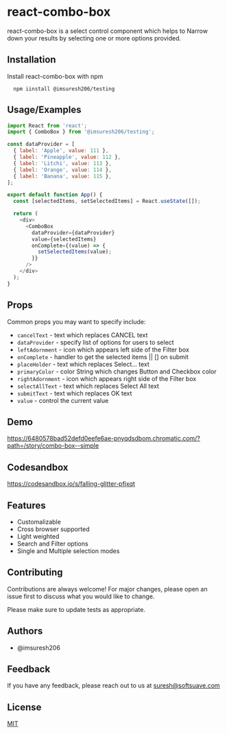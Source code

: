 # react-combo-box

react-combo-box is a select control component which helps to Narrow down your results by selecting one or more options provided.

## Installation

Install react-combo-box with npm

```npm
  npm iinstall @imsuresh206/testing
```

## Usage/Examples

```javascript
import React from 'react';
import { ComboBox } from '@imsuresh206/testing';

const dataProvider = [
  { label: 'Apple', value: 111 },
  { label: 'Pineapple', value: 112 },
  { label: 'Litchi', value: 113 },
  { label: 'Orange', value: 114 },
  { label: 'Banana', value: 115 },
];

export default function App() {
  const [selectedItems, setSelectedItems] = React.useState([]);

  return (
    <div>
      <ComboBox
        dataProvider={dataProvider}
        value={selectedItems}
        onComplete={(value) => {
          setSelectedItems(value);
        }}
      />
    </div>
  );
}
```

## Props

Common props you may want to specify include:

- `cancelText` - text which replaces CANCEL text
- `dataProvider` - specify list of options for users to select
- `leftAdornment` - icon which appears left side of the Filter box
- `onComplete` - handler to get the selected items || [] on submit
- `placeHolder` - text which replaces Select... text
- `primaryColor` - color String which changes Button and Checkbox color
- `rightAdornment` - icon which appears right side of the Filter box
- `selectAllText` - text which replaces Select All text
- `submitText` - text which replaces OK text
- `value` - control the current value

## Demo

https://6480578bad52defd0eefe6ae-pnyqdsdbom.chromatic.com/?path=/story/combo-box--simple

## Codesandbox

https://codesandbox.io/s/falling-glitter-pfjxqt

## Features

- Customalizable
- Cross browser supported
- Light weighted
- Search and Filter options
- Single and Multiple selection modes

## Contributing

Contributions are always welcome! For major changes, please open an issue first
to discuss what you would like to change.

Please make sure to update tests as appropriate.

## Authors

- @imsuresh206

## Feedback

If you have any feedback, please reach out to us at suresh@softsuave.com

## License

[MIT](https://choosealicense.com/licenses/mit/)
